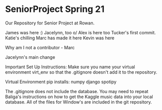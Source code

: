 # SeniorProject Spring 21
Our Repository for Senior Project at Rowan.


James was here :)
Jacelynn, too o/
Alex is here too
Tucker's first commit.
Katie's chilling
Marc has made it here
Kevin was here

Why am I not a contributor - Marc

Jacelynn's main change




Important Set Up Instructions:
  Make sure you name your virtual environment virt_env so that the .gitignore doesn't 
  add it to the repository.
  
  Virtual Environment pip installs:
    numpy
    django
    spotipy
  
  The .gitignore does not include the database. You may need to repeat Baliga's
  instructions on how to get the Kaggle music data into your local database.
  All of the files for Window's are included in the git repository.
